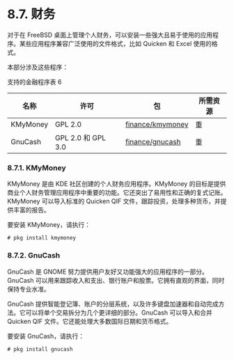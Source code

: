 # 8.7. 财务


对于在 FreeBSD 桌面上管理个人财务，可以安装一些强大且易于使用的应用程序。某些应用程序兼容广泛使用的文件格式，比如 Quicken 和 Excel 使用的格式。

本部分涉及这些程序：

支持的金融程序表 6

| 名称    | 许可               | 包 | 所需资源 |
| --------- | -------------------- | ---- | ---------- |
|KMyMoney|GPL 2.0|[finance/kmymoney](https://cgit.freebsd.org/ports/tree/finance/kmymoney/)|重|
|GnuCash|GPL 2.0 和 GPL 3.0|[finance/gnucash](https://cgit.freebsd.org/ports/tree/finance/gnucash/)|重|


### 8.7.1. KMyMoney

KMyMoney 是由 KDE 社区创建的个人财务应用程序。KMyMoney 的目标是提供商业个人财务管理应用程序中重要的功能。它还突出了易用性和正确的复式记账。KMyMoney 可以导入标准的 Quicken QIF 文件，跟踪投资，处理多种货币，并提供丰富的报告。

要安装 KMyMoney，请执行：

```
# pkg install kmymoney
```

### 8.7.2. GnuCash

GnuCash 是 GNOME 努力提供用户友好又功能强大的应用程序的一部分。GnuCash 可以用来跟踪收入和支出、银行账户和股票。它拥有直观的界面，同时保持专业水准。

GnuCash 提供智能登记簿、账户的分层系统，以及许多键盘加速器和自动完成方法。它可以将单个交易拆分为几个更详细的部分。GnuCash 可以导入和合并 Quicken QIF 文件。它还能处理大多数国际日期和货币格式。

要安装 GnuCash，请执行：

```
# pkg install gnucash
```
